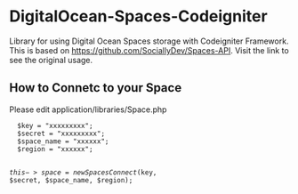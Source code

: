# DigitalOcean-Spaces-Codeigniter
Library for using Digital Ocean Spaces  storage with Codeigniter Framework.
This is based on https://github.com/SociallyDev/Spaces-API.
Visit the link to see the original usage.

<h2>How to Connetc to your Space</h2>
Please edit application/libraries/Space.php <br>
<code>
  $key = "xxxxxxxxx";
  $secret = "xxxxxxxxx";
  $space_name = "xxxxxx";
  $region = "xxxxxx";
        
 $this->space = new SpacesConnect($key, $secret, $space_name, $region); 
  </code>
